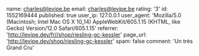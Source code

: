 name: charles@levipe.be
email: charles@levipe.be
rating: '3'
id: 1552169444
published: true
user_ip: 127.0.0.1
user_agent: 'Mozilla/5.0 (Macintosh; Intel Mac OS X 10_14) AppleWebKit/605.1.15 (KHTML, like Gecko) Version/12.0 Safari/605.1.15'
referrer: 'http://levipe.dev/fr//shop/riesling-gc-kessler'
page_url: 'http://levipe.dev/shop/riesling-gc-kessler'
spam: false
comment: 'Un très Grand Cru'
